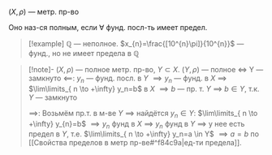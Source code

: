 $(X, \rho)$ — метр. пр-во

Оно наз-ся полным, если $\forall$ фунд. посл-ть имеет предел.

>[!example] $\mathbb{Q}$ — неполное. $x_{n}=\frac{[10^{n}\pi]}{10^{n}}$ — фунд., но не имеет предела в $\mathbb{Q}$

>[!note]- $(X, \rho)$ — полное метр. пр-во, $Y\subset X$. $(Y, \rho)$ — полное $\iff$ Y — замкнуто
>$\impliedby$: $y_{n}$ — фунд. посл. в $Y$ $\implies y_{n}$ — фунд. в $X$ $\implies$ $\lim\limits_{ n \to +\infty} y_n=b$ в $X$ $\implies b$ — пр. т. $Y$ $\implies$ $b \in Y$, т.к. $Y$ — замкнуто
>
>$\implies$: Возьмём пр.т. в м-ве $Y$ $\implies$ найдётся $y_{n} \in Y$: $\lim\limits_{ n \to +\infty} y_{n}=b$ $\implies y_{n}$ фунд в $X$ $\implies$ $y_n$ фунд в $Y$ $\implies$ у нее есть предел в $Y$, т.е. $\lim\limits_{ n \to +\infty} y_n=a \in Y$ $\implies a=b$ по [[Свойства пределов в метр пр-ве#^f84c9a|ед-ти предела]].

